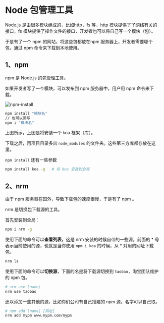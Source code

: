 # Node 包管理工具

Node.js 是由很多模块组成的，比如http，fs 等，http 模块提供了了网络有关的接口，fs 模块提供了操作文件的接口，开发者也可以将自己写一个模块（包）。

于是有了一个 npm 的网站，将这些包都放在npm 服务器上，开发者需要哪个包，通过 npm 命令来下载到本地使用。

## 1、npm

npm 是 Node.js 的包管理工具。

如果开发者写了一个模块，可以发布到 npm 服务器中，用户用 npm 命令来下载。

![npm-install](npm-i.png)

``` bash
npm install "模块名"
// 也可以简写
npm i "模块名"			
```

上图所示，上图是将安装一个 koa 框架（库）。

下载之后，再项目目录多出 `node_modules` 的文件夹。这些第三方库都存放在这里。

`npm install` 还有一些参数 
```bash
npm install koa -g   # 将 koa 安装到全局
```


## 2、nrm

由于 npm 服务器在国外，导致下载包的速度很慢，于是有了 npm 。

nrm 是切换包下载源的工具。 

首先安装到全局：
```bash
npm i nrm -g
```
使用下面的命令可以**查看列表**，这是 nrm 安装的时候自带的一些源，前面的 * 号表示当前使用的源，也就是当你使用 `npm i koa` 的时候，从  * 对用的网址下载包。

```bash
nrm ls
```

使用下面的命令可以**切换源**，下面的名是将下载源切换到 `taobao`，淘宝团队维护的 npm 包。
```bash
# nrm use [name]
nrm use taobao 
```

还以添加一些其他的源，比如你们公司有自己搭建的 npm 源，名字可以自己取。
```bash
# npm add [name] [网址]
nrm add mypm www.mypm.com/mypm 
```
